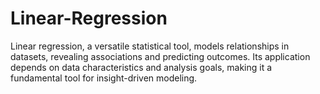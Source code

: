 # Linear-Regression
Linear regression, a versatile statistical tool, models relationships in datasets, revealing associations and predicting outcomes. Its application depends on data characteristics and analysis goals, making it a fundamental tool for insight-driven modeling.
